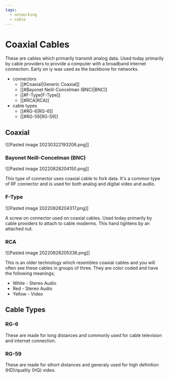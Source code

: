 ```yaml
---
tags:
  - networking
  - cable
---
```

# Coaxial Cables

These are cables which primarily transmit analog data. Used today primarily by cable providers to provide a computer with a broadband internet connection. Early on iy was used as the backbone for networks.

- connectors
	- [[#Coaxial|Generic Coaxial]]
	- [[#Bayonet Neill-Concelman (BNC)|BNC]]
	- [[#F-Type|F-Type]]
	- [[#RCA|RCA]]
- cable types
	- [[#RG-6|RG-6]]
	- [[#RG-59|RG-59]]

## Coaxial

![[Pasted image 20230322193206.png]]

### Bayonet Neill-Concelman (BNC)

![[Pasted image 20220828204150.png]]

This type of connector uses coaxial cable to fork data. It's a common type of RF connector and is used for both analog and digital video and audio.

### F-Type

![[Pasted image 20220828204317.png]]

A screw on connector used on coaxial cables. Used today primarily by cable providers to attach to cable moderms. This hand tightens by an attached nut.

### RCA

![[Pasted image 20220828205336.png]]

This is an older technology which resembles coaxial cables and you will often see these cables in groups of three. They are color coded and have the following meanings;

- White - Stereo Audio
- Red - Stereo Audio
- Yellow - Video

## Cable Types

### RG-6

These are made for long distances and commonly used for cable television and internet connection.

### RG-59

These are made for sthort distances and generaly used for high definition (HD)/quality (HQ) video.
